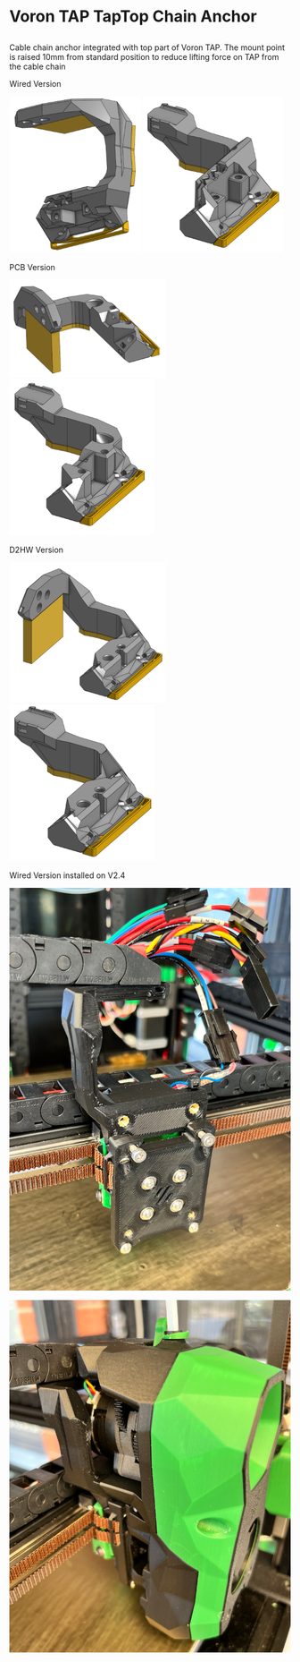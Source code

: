 # Voron TAP TapTop Chain Anchor


##

Cable chain anchor integrated with top part of Voron TAP. 
The mount point is raised 10mm from standard position to reduce lifting force on TAP from the cable chain

Wired Version

![1](Images/upper_optical_wired_with_anchor.png) ![2](Images/upper_optical_wired_with_umbilical.png)



PCB Version

![3](Images/upper_optical_wpboard_with_anchor.png) ![4](Images/upper_optical_wpboard_with_umbilical.png)



D2HW Version 

![5](Images/upper_d2hw_with_anchor.png) ![6](Images/upper_d2hw_with_umbilical.png)






Wired Version installed on V2.4

![7](Images/wired_installed_1.png) 

![8](Images/wired_installed_2.png) 
